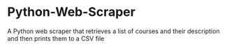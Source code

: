 # Python-Web-Scraper
A Python web scraper that retrieves a list of courses and their description and then prints them to a CSV file
